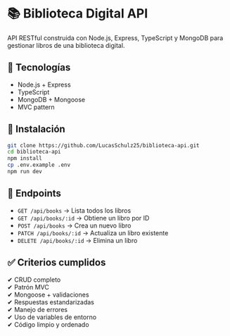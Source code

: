 # 📚 Biblioteca Digital API

API RESTful construida con Node.js, Express, TypeScript y MongoDB para gestionar libros de una biblioteca digital.

## 🚀 Tecnologías

- Node.js + Express
- TypeScript
- MongoDB + Mongoose
- MVC pattern

## 🔧 Instalación

```bash
git clone https://github.com/LucasSchulz25/biblioteca-api.git
cd biblioteca-api
npm install
cp .env.example .env
npm run dev
```

## 📌 Endpoints

- `GET /api/books` → Lista todos los libros
- `GET /api/books/:id` → Obtiene un libro por ID
- `POST /api/books` → Crea un nuevo libro
- `PATCH /api/books/:id` → Actualiza un libro existente
- `DELETE /api/books/:id` → Elimina un libro

## ✅ Criterios cumplidos

✔ CRUD completo  
✔ Patrón MVC  
✔ Mongoose + validaciones  
✔ Respuestas estandarizadas  
✔ Manejo de errores  
✔ Uso de variables de entorno  
✔ Código limpio y ordenado
